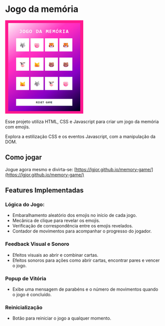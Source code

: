 # Jogo da memória

<img src=".github/preview.jpg" width="50%" alt="Jogo da memória com emojis animais">

Esse projeto utiliza HTML, CSS e Javascript para criar um jogo da memória com emojis.

Explora a estilização CSS e os eventos Javascript, com a manipulação da DOM.

## Como jogar

Jogue agora mesmo e divirta-se: [https://lgjor.github.io/memory-game/](https://lgjor.github.io/memory-game/)

## Features Implementadas

### **Lógica do Jogo:**

- Embaralhamento aleatório dos emojis no início de cada jogo.
- Mecânica de clique para revelar os emojis.
- Verificação de correspondência entre os emojis revelados.
- Contador de movimentos para acompanhar o progresso do jogador.

### **Feedback Visual e Sonoro**

- Efeitos visuais ao abrir e combinar cartas.
- Efeitos sonoros para ações como abrir cartas, encontrar pares e vencer o jogo.

### **Popup de Vitória**

- Exibe uma mensagem de parabéns e o número de movimentos quando o jogo é concluído.

### **Reinicialização**

- Botão para reiniciar o jogo a qualquer momento.
  
